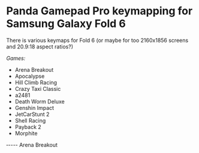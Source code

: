 # Panda Gamepad Pro keymapping for Samsung Galaxy Fold 6
There is various keymaps for Fold 6 (or maybe for too 2160x1856 screens and 20.9:18 aspect ratios?)

_Games:_

- Arena Breakout
- Apocalypse
- Hill Climb Racing
- Crazy Taxi Classic
- a2481
- Death Worm Deluxe
- Genshin Impact
- JetCarStunt 2
- Shell Racing
- Payback 2
- Morphite


‐----
Arena Breakout
